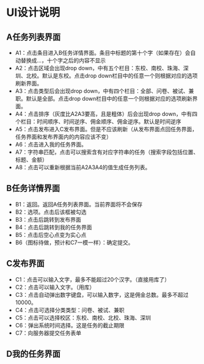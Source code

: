 # UI设计说明
## A任务列表界面
- A1：点击条目进入B任务详情界面。条目中标题的第十个字（如果存在）会自动替换成…，十个字之后的内容不显示
- A2：点击区域会出现drop down，中有五个栏目：东校、南校、珠海、深圳、北校。默认是东校。点击drop down栏目中的任意一个则根据对应的选项刷新界面。
- A3：点击类型后会出现drop down，中有四个栏目：全部、问卷、被试、兼职。默认是全部。点击drop down栏目中的任意一个则根据对应的选项刷新界面。
- A4：点击排序（灰度比A2A3要高，且是粗体）后会出现drop down，中有四个栏目：时间顺序、时间逆序、佣金顺序、佣金逆序。默认是时间逆序
- A5：点击发布进入C发布界面。但是不应该刷新（从发布界面点回任务界面，任务界面和发布界面内的内容应该不变）
- A6：点击进入我的任务界面。
- A7：字符串匹配，点击可以搜索含有对应字符串的任务（搜索字段包括位置、标题、金额）
- A8：点击可以重新根据当前A2A3A4的值生成任务列表。
## B任务详情界面
- B1：返回。返回A任务列表界面。当前界面将不会保存
- B2：选项。点击后该框被勾选
- B3：点击后跳转到发布界面
- B4：点击后跳转到我的任务界面
- B5：点击后空心点变为实心点
- B6（图标待做，预计和C7一模一样）：确定提交。
## C发布界面
- C1：点击可以输入文字，最多不能超过20个汉字。（直接用库了）
- C2：点击可以输入文字。（用库）
- C3：点击自动弹出数字键盘，可以输入数字，这是佣金总数。最多不超过10000。
- C4：点击可选择分类类型：问卷、被试、兼职
- C5：点击可以选择校区：东校、南校、北校、珠海、深圳
- C6：弹出系统时间选择。这是任务的截止期限
- C7：向服务器提交任务表单
## D我的任务界面